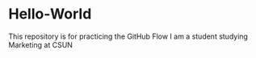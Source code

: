 # Hello-World
This repository is for practicing the GitHub Flow
I am a student studying Marketing at CSUN
